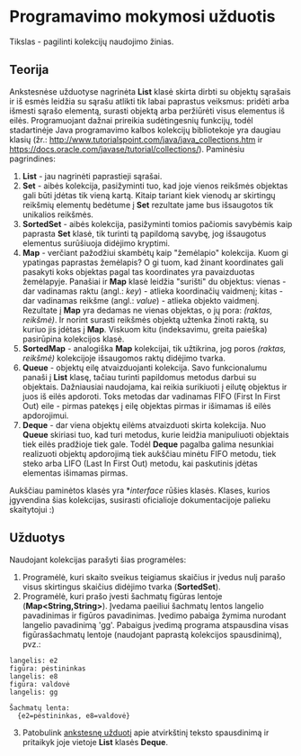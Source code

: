 
Programavimo mokymosi užduotis
========================
Tikslas - pagilinti kolekcijų naudojimo žinias.

Teorija
-------
Ankstesnėse užduotyse nagrinėta **List** klasė skirta dirbti su objektų sąrašais
ir iš esmės leidžia su sąrašu atlikti tik labai paprastus veiksmus: pridėti arba
išmesti sąrašo elementą, surasti objektą arba peržiūrėti visus elementus iš eilės.
Programuojant dažnai prireikia sudėtingesnių funkcijų, todėl stadartinėje Java programavimo
kalbos kolekcijų bibliotekoje yra daugiau klasių (žr.:
<http://www.tutorialspoint.com/java/java_collections.htm> ir
<https://docs.oracle.com/javase/tutorial/collections/>). Paminėsiu pagrindines:

1. **List** - jau nagrinėti paprastieji sąrašai.
2. **Set** - aibės kolekcija, pasižyminti tuo, kad joje vienos reikšmės objektas
gali būti įdėtas tik vieną kartą. Kitaip tariant kiek vienodų ar skirtingų reikšmių
elementų bedėtume į **Set** rezultate jame bus išsaugotos tik unikalios reikšmės.
3. **SortedSet** - aibės kolekcija, pasižyminti tomios pačiomis savybėmis kaip paprasta
**Set** klasė, tik turinti tą papildomą savybę, jog išsaugotus elementus surūšiuoja
didėjimo kryptimi.
4. **Map** - verčiant pažodžiui skambėtų kaip "žemėlapio" kolekcija. Kuom gi ypatingas
paprastas žemėlapis? O gi tuom, kad žinant koordinates gali pasakyti koks objektas pagal
tas koordinates yra pavaizduotas žemėlapyje. Panašiai ir **Map** klasė leidžia
"surišti" du objektus: vienas - dar vadinamas raktu (angl.: _key_) - atlieka koordinačių
vaidmenį; kitas - dar vadinamas reikšme (angl.: _value_) - atlieka objekto vaidmenį.
Rezultate į **Map** yra dedamas ne vienas objektas, o jų pora: _(raktas, reikšmė)_.
Ir norint surasti reikšmės objektą užtenka žinoti raktą, su kuriuo jis įdėtas į **Map**.
Viskuom kitu (indeksavimu, greita paieška) pasirūpina kolekcijos klasė.
5. **SortedMap** - analogiška **Map** kolekcijai, tik užtikrina, jog poros _(raktas, reikšmė)_
kolekcijoje išsaugomos raktų didėjimo tvarka.
6. **Queue** - objektų eilę atvaizduojanti kolekcija. Savo funkcionalumu panaši į
**List** klasę, tačiau turinti papildomus metodus darbui su objektais. Dažniausiai
naudojama, kai reikia surikiuoti į eilutę objektus ir juos iš eilės apdoroti.
Toks metodas dar vadinamas FIFO (First In First Out) eile - pirmas patekęs į eilę
objektas pirmas ir išimamas iš eilės apdorojimui.
7. **Deque** - dar viena objektų eilėms atvaizduoti skirta kolekcija. Nuo **Queue**
skiriasi tuo, kad turi metodus, kurie leidžia manipuliuoti objektais tiek eilės
pradžioje tiek gale. Todėl **Deque** pagalba galima nesunkiai realizuoti objektų
apdorojimą tiek aukščiau minėtu FIFO metodu, tiek steko arba LIFO (Last In First Out)
metodu, kai paskutinis įdėtas elementas išimamas pirmas.

Aukščiau paminėtos klasės yra **interface* rūšies klasės. Klases, kurios
įgyvendina šias kolekcijas, susirasti oficialioje dokumentacijoje palieku skaitytojui :)

Užduotys
--------
Naudojant kolekcijas parašyti šias programėles:

1. Programėlė, kuri skaito sveikus teigiamus skaičius ir įvedus nulį parašo visus
skirtingus skaičius didėjimo tvarka (**SortedSet<Integer>**).
2. Programėlė, kuri prašo įvesti šachmatų figūras lentoje (**Map<String,String>**).
Įvedama paeiliui šachmatų lentos langelio pavadinimas ir figūros pavadinimas.
Įvedimo pabaiga žymima nurodant langelio pavadinimą 'gg'. Pabaigus įvedimą
programa atspausdina visas figūrasšachmatų lentoje (naudojant paprastą kolekcijos
spausdinimą), pvz.:
  ```
  langelis: e2
  figūra: pėstininkas
  langelis: e8
  figūra: valdovė
  langelis: gg

  Šachmatų lenta:
    {e2=pėstininkas, e8=valdovė}
  ```
3. Patobulink [ankstesnę užduotį](../step005/readme.md) apie atvirkštinį teksto
spausdinimą ir pritaikyk joje vietoje **List** klasės **Deque**.
